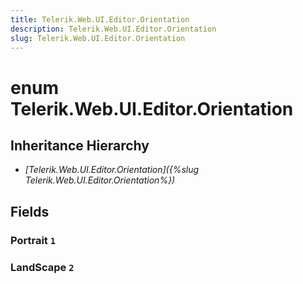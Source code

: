 ```yaml
---
title: Telerik.Web.UI.Editor.Orientation
description: Telerik.Web.UI.Editor.Orientation
slug: Telerik.Web.UI.Editor.Orientation
---
```


# enum Telerik.Web.UI.Editor.Orientation

## Inheritance Hierarchy

* *[Telerik.Web.UI.Editor.Orientation]({%slug Telerik.Web.UI.Editor.Orientation%})*

## Fields

### Portrait `1`

### LandScape `2`
